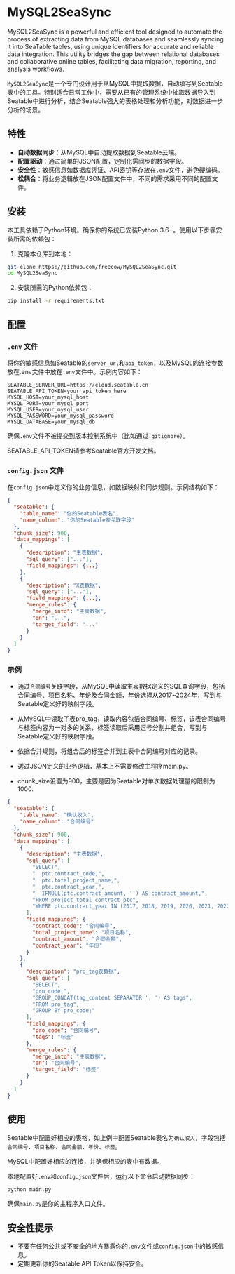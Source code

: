 # MySQL2SeaSync
MySQL2SeaSync is a powerful and efficient tool designed to automate the process of extracting data from MySQL databases and seamlessly syncing it into SeaTable tables, using unique identifiers for accurate and reliable data integration. This utility bridges the gap between relational databases and collaborative online tables, facilitating data migration, reporting, and analysis workflows.

`MySQL2SeaSync`是一个专门设计用于从MySQL中提取数据，自动填写到Seatable表中的工具。特别适合日常工作中，需要从已有的管理系统中抽取数据导入到Seatable中进行分析，结合Seatable强大的表格处理和分析功能，对数据进一步分析的场景。

## 特性

- **自动数据同步**：从MySQL中自动提取数据到Seatable云端。
- **配置驱动**：通过简单的JSON配置，定制化需同步的数据字段。
- **安全性**：敏感信息如数据库凭证、API密钥等存放在`.env`文件，避免硬编码。
- **松耦合**：将业务逻辑放在JSON配置文件中，不同的需求采用不同的配置文件。

## 安装

本工具依赖于Python环境。确保你的系统已安装Python 3.6+。使用以下步骤安装所需的依赖包：

1. 克隆本仓库到本地：

```bash
git clone https://github.com/freecow/MySQL2SeaSync.git
cd MySQL2SeaSync
```

2. 安装所需的Python依赖包：

```bash
pip install -r requirements.txt
```

## 配置

### `.env` 文件

将你的敏感信息如Seatable的`server_url`和`api_token`，以及MySQL的连接参数放在.env文件中放在`.env`文件中。示例内容如下：

```plaintext
SEATABLE_SERVER_URL=https://cloud.seatable.cn
SEATABLE_API_TOKEN=your_api_token_here
MYSQL_HOST=your_mysql_host
MYSQL_PORT=your_mysql_port
MYSQL_USER=your_mysql_user
MYSQL_PASSWORD=your_mysql_password
MYSQL_DATABASE=your_mysql_db
```

确保`.env`文件不被提交到版本控制系统中（比如通过`.gitignore`）。

SEATABLE_API_TOKEN请参考Seatable官方开发文档。

### `config.json` 文件

在`config.json`中定义你的业务信息，如数据映射和同步规则。示例结构如下：

```json
{
  "seatable": {
    "table_name": "你的Seatable表名",
    "name_column": "你的Seatable表关联字段"
  },
  "chunk_size": 900,
  "data_mappings": [
    {
      "description": "主表数据",
      "sql_query": ["..."],
      "field_mappings": {...}
    },
    {
      "description": "X表数据",
      "sql_query": ["..."],
      "field_mappings": {...},
      "merge_rules": {
        "merge_into": "主表数据",
        "on": "...",
        "target_field": "..."
      }
    }
  ]
}
```

### 示例

- 通过`合同编号`关联字段，从MySQL中读取主表数据定义的SQL查询字段，包括合同编号、项目名称、年份及合同金额，年份选择从2017~2024年，写到与Seatable定义好的映射字段。

- 从MySQL中读取子表pro_tag，读取内容包括合同编号、标签，该表合同编号与标签内容为一对多的关系，标签读取后采用逗号分割并组合，写到与Seatable定义好的映射字段。

- 依据合并规则，将组合后的标签合并到主表中合同编号对应的记录。

- 透过JSON定义的业务逻辑，基本上不需要修改主程序main.py。

- chunk_size设置为900，主要是因为Seatable对单次数据处理量的限制为1000.


```json
{
  "seatable": {
    "table_name": "确认收入",
    "name_column": "合同编号"
  },
  "chunk_size": 900,
  "data_mappings": [
    {
      "description": "主表数据",
      "sql_query": [
        "SELECT",
        "  ptc.contract_code,",
        "  ptc.total_project_name,",
        "  ptc.contract_year,",
        "  IFNULL(ptc.contract_amount, '') AS contract_amount,",
        "FROM project_total_contract ptc",
        "WHERE ptc.contract_year IN (2017, 2018, 2019, 2020, 2021, 2022, 2023, 2024);"
      ],
      "field_mappings": {
        "contract_code": "合同编号",
        "total_project_name": "项目名称",
        "contract_amount": "合同金额",
        "contract_year": "年份"
      }
    },
    {
      "description": "pro_tag表数据",
      "sql_query": [
        "SELECT",
        "pro_code,",
        "GROUP_CONCAT(tag_content SEPARATOR ', ') AS tags",
        "FROM pro_tag",
        "GROUP BY pro_code;"
      ],
      "field_mappings": {
        "pro_code": "合同编号",
        "tags": "标签"
      },
      "merge_rules": {
        "merge_into": "主表数据",
        "on": "合同编号",
        "target_field": "标签"
      }
    }
  ]
}
```

## 使用

Seatable中配置好相应的表格，如上例中配置Seatable表名为`确认收入`，字段包括`合同编号`、`项目名称`、`合同金额`、`年份`、`标签`。

MySQL中配置好相应的连接，并确保相应的表中有数据。

本地配置好`.env`和`config.json`文件后，运行以下命令启动数据同步：

```bash
python main.py
```

确保`main.py`是你的主程序入口文件。

## 安全性提示

- 不要在任何公共或不安全的地方暴露你的`.env`文件或`config.json`中的敏感信息。
- 定期更新你的Seatable API Token以保持安全。
